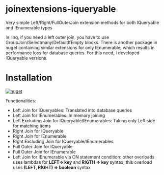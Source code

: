 # joinextensions-iqueryable
Very simple Left/Right/FullOuterJoin extension methods for both IQueryable and IEnumerable types

In linq, if you need a left outer join, you have to use GroupJoin/Selectmany/DefaultIfEmpty blocks. There is another package in nuget containing similar extensions for only IEnumerable, which results in performance loss for database queries. For this need, I developed IQueryable versions. 
# Installation

[![nuget](https://img.shields.io/nuget/v/leftjoin-rightjoin-fulljoin-outerjoin.svg)](https://www.nuget.org/packages/leftjoin-rightjoin-fulljoin-outerjoin/)

Functionalities:

- Left Join for IQueryables: Translated into database queries
- Left Join for IEnumerables: In memory joining
- Left Excluding Join for IQueryable/IEnumerables: Taking only Left side for matching items
- Right Join for IQueryable
- Right Join for IEnumerable
- Right Excluding Join for IQueryable/IEnumerables
- Full Outer Join for IQueryable
- Full Outer Join for IEnumerable
- Left Join for IEnumerable via ON statement condition: other overloads uses lambdas for **LEFT=> key** and **RIGTH => key** syntax, this overload uses **(LEFT, RIGHT) => boolean** syntax
